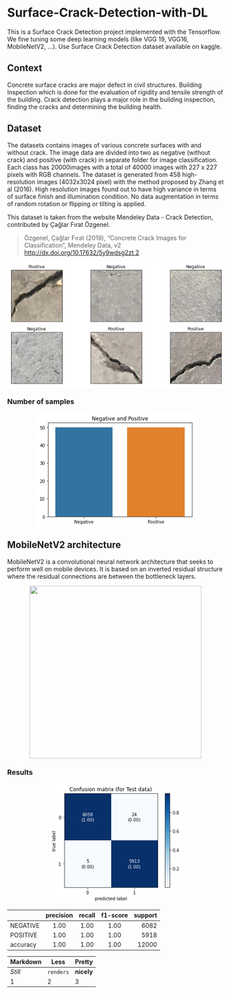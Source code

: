 # Surface-Crack-Detection-with-DL
This is a Surface Crack Detection project implemented with the Tensorflow. We fine tuning some deep learning models (like VGG 19, VGG16, MobileNetV2, ...). Use Surface Crack Detection dataset available on kaggle.
## Context
Concrete surface cracks are major defect in civil structures. Building Inspection which is done for the evaluation of rigidity and tensile strength of the building. Crack detection plays a major role in the building inspection, finding the cracks and determining the building health.
## Dataset
The datasets contains images of various concrete surfaces with and without crack. The image data are divided into two as negative (without crack) and positive (with crack) in separate folder for image classification. Each class has 20000images with a total of 40000 images with 227 x 227 pixels with RGB channels. The dataset is generated from 458 high-resolution images (4032x3024 pixel) with the method proposed by Zhang et al (2016). High resolution images found out to have high variance in terms of surface finish and illumination condition. No data augmentation in terms of random rotation or flipping or tilting is applied.

This dataset is taken from the website Mendeley Data - Crack Detection, contributed by Çağlar Fırat Özgenel.

> Özgenel, Çağlar Fırat (2019), “Concrete Crack Images for Classification”, Mendeley Data, v2
http://dx.doi.org/10.17632/5y9wdsg2zt.2

<p align="center">
<a href="https://github.com/mo26-web/Surface-Crack-Detection-with-DL/blob/main/images/data1.png"><img src="https://github.com/mo26-web/Surface-Crack-Detection-with-DL/blob/main/images/data1.png" align="center"></a>
</p>

### Number of samples

<p align="center">
<a href="https://github.com/mo26-web/Surface-Crack-Detection-with-DL/blob/main/images/np.png"><img src="https://github.com/mo26-web/Surface-Crack-Detection-with-DL/blob/main/images/np.png" align="center"></a>
</p>

## MobileNetV2 architecture
MobileNetV2 is a convolutional neural network architecture that seeks to perform well on mobile devices. It is based on an inverted residual structure where the residual connections are between the bottleneck layers.

<p align="center">
<a href="https://production-media.paperswithcode.com/methods/Screen_Shot_2020-06-06_at_10.37.14_PM.png"><img src="https://production-media.paperswithcode.com/methods/Screen_Shot_2020-06-06_at_10.37.14_PM.png" align="center" width="400" height="400" ></a>
</p>

### Results

<p align="center">
<a href="https://github.com/mo26-web/Surface-Crack-Detection-with-DL/blob/main/images/confusion2.png"><img src="https://github.com/mo26-web/Surface-Crack-Detection-with-DL/blob/main/images/confusion2.png" align="center"></a>
</p>


|               | precision     |recall  |f1-score |support|
| ------------- |:-------------:| :-----: |:-----:   |-----:   |
|  NEGATIVE     | 1.00          | 1.00   |  1.00   |  6082 |
| POSITIVE      | 1.00          |  1.00  |  1.00   |    5918   |
| accuracy      | 1.00          |  1.00  |  1.00     |    12000   |

Markdown | Less | Pretty
--- | --- | ---
*Still* | `renders` | **nicely**
1 | 2 | 3
